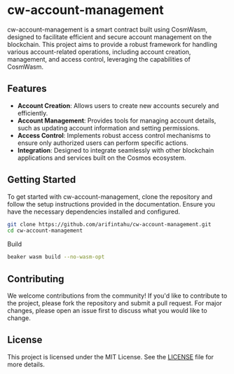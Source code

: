 # cw-account-management

cw-account-management is a smart contract built using CosmWasm, designed to facilitate efficient and secure account management on the blockchain. This project aims to provide a robust framework for handling various account-related operations, including account creation, management, and access control, leveraging the capabilities of CosmWasm.

## Features

- **Account Creation**: Allows users to create new accounts securely and efficiently.
- **Account Management**: Provides tools for managing account details, such as updating account information and setting permissions.
- **Access Control**: Implements robust access control mechanisms to ensure only authorized users can perform specific actions.
- **Integration**: Designed to integrate seamlessly with other blockchain applications and services built on the Cosmos ecosystem.

## Getting Started

To get started with cw-account-management, clone the repository and follow the setup instructions provided in the documentation. Ensure you have the necessary dependencies installed and configured.

```bash
git clone https://github.com/arifintahu/cw-account-management.git
cd cw-account-management
```

Build
```bash
beaker wasm build --no-wasm-opt
```

## Contributing

We welcome contributions from the community! If you'd like to contribute to the project, please fork the repository and submit a pull request. For major changes, please open an issue first to discuss what you would like to change.

## License

This project is licensed under the MIT License. See the [LICENSE](https://github.com/arifintahu/cw-account-management/blob/main/LICENSE) file for more details.